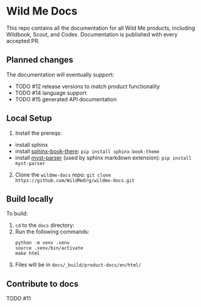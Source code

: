 # Wild Me Docs
This repo contains all the documentation for all Wild Me products, including Wildbook, Scout, and Codex. Documentation is published with every accepted PR.

## Planned changes
The documentation will eventually support:
- TODO #12 release versions to match product functionality
- TODO #14 language support
- TODO #15 generated API documentation

## Local Setup
1. Install the prereqs:
- install sphinx
- install [sphinx-book-there](https://sphinx-book-theme.readthedocs.io/en/stable/tutorials/get-started.html): `pip install sphinx-book-theme`
- install [myst-parser](https://www.sphinx-doc.org/en/master/usage/markdown.html) (used by sphinx markdown extension): `pip install myst-parser`
2. Clone the `wildme-docs` repo: `git clone https://github.com/WildMeOrg/wildme-docs.git`

## Build locally
To build:
1. `cd` to the `docs` directory:
2. Run the following commands:
    ```
    python -m venv .venv
    source .venv/bin/activate
    make html
    ```
3. Files will be in `docs/_build/product-docs/en/html/`

## Contribute to docs
TODO #11